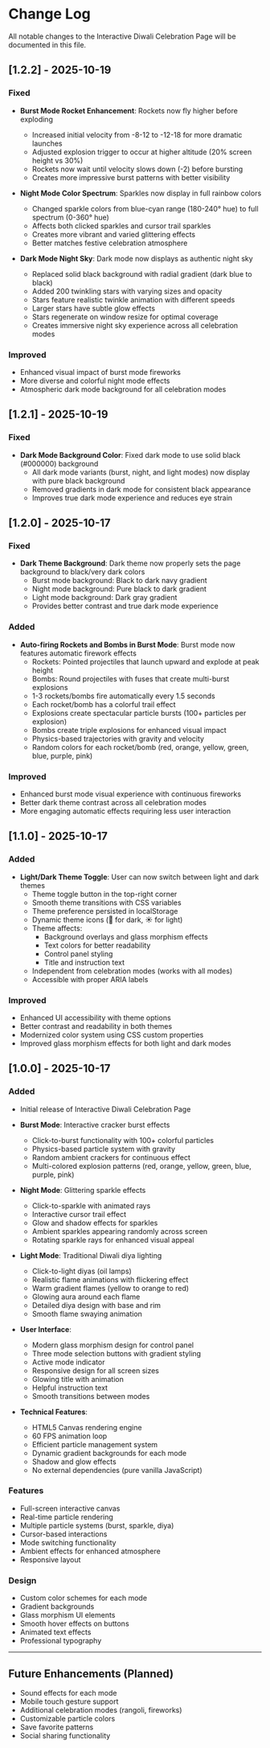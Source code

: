 # Change Log

All notable changes to the Interactive Diwali Celebration Page will be documented in this file.

## [1.2.2] - 2025-10-19

### Fixed
- **Burst Mode Rocket Enhancement**: Rockets now fly higher before exploding
  - Increased initial velocity from -8-12 to -12-18 for more dramatic launches
  - Adjusted explosion trigger to occur at higher altitude (20% screen height vs 30%)
  - Rockets now wait until velocity slows down (-2) before bursting
  - Creates more impressive burst patterns with better visibility
  
- **Night Mode Color Spectrum**: Sparkles now display in full rainbow colors
  - Changed sparkle colors from blue-cyan range (180-240° hue) to full spectrum (0-360° hue)
  - Affects both clicked sparkles and cursor trail sparkles
  - Creates more vibrant and varied glittering effects
  - Better matches festive celebration atmosphere

- **Dark Mode Night Sky**: Dark mode now displays as authentic night sky
  - Replaced solid black background with radial gradient (dark blue to black)
  - Added 200 twinkling stars with varying sizes and opacity
  - Stars feature realistic twinkle animation with different speeds
  - Larger stars have subtle glow effects
  - Stars regenerate on window resize for optimal coverage
  - Creates immersive night sky experience across all celebration modes

### Improved
- Enhanced visual impact of burst mode fireworks
- More diverse and colorful night mode effects
- Atmospheric dark mode background for all celebration modes

## [1.2.1] - 2025-10-19

### Fixed
- **Dark Mode Background Color**: Fixed dark mode to use solid black (#000000) background
  - All dark mode variants (burst, night, and light modes) now display with pure black background
  - Removed gradients in dark mode for consistent black appearance
  - Improves true dark mode experience and reduces eye strain

## [1.2.0] - 2025-10-17

### Fixed
- **Dark Theme Background**: Dark theme now properly sets the page background to black/very dark colors
  - Burst mode background: Black to dark navy gradient
  - Night mode background: Pure black to dark gradient
  - Light mode background: Dark gray gradient
  - Provides better contrast and true dark mode experience

### Added
- **Auto-firing Rockets and Bombs in Burst Mode**: Burst mode now features automatic firework effects
  - Rockets: Pointed projectiles that launch upward and explode at peak height
  - Bombs: Round projectiles with fuses that create multi-burst explosions
  - 1-3 rockets/bombs fire automatically every 1.5 seconds
  - Each rocket/bomb has a colorful trail effect
  - Explosions create spectacular particle bursts (100+ particles per explosion)
  - Bombs create triple explosions for enhanced visual impact
  - Physics-based trajectories with gravity and velocity
  - Random colors for each rocket/bomb (red, orange, yellow, green, blue, purple, pink)

### Improved
- Enhanced burst mode visual experience with continuous fireworks
- Better dark theme contrast across all celebration modes
- More engaging automatic effects requiring less user interaction

## [1.1.0] - 2025-10-17

### Added
- **Light/Dark Theme Toggle**: User can now switch between light and dark themes
  - Theme toggle button in the top-right corner
  - Smooth theme transitions with CSS variables
  - Theme preference persisted in localStorage
  - Dynamic theme icons (🌙 for dark, ☀️ for light)
  - Theme affects:
    - Background overlays and glass morphism effects
    - Text colors for better readability
    - Control panel styling
    - Title and instruction text
  - Independent from celebration modes (works with all modes)
  - Accessible with proper ARIA labels
  
### Improved
- Enhanced UI accessibility with theme options
- Better contrast and readability in both themes
- Modernized color system using CSS custom properties
- Improved glass morphism effects for both light and dark modes

## [1.0.0] - 2025-10-17

### Added
- Initial release of Interactive Diwali Celebration Page
- **Burst Mode**: Interactive cracker burst effects
  - Click-to-burst functionality with 100+ colorful particles
  - Physics-based particle system with gravity
  - Random ambient crackers for continuous effect
  - Multi-colored explosion patterns (red, orange, yellow, green, blue, purple, pink)
  
- **Night Mode**: Glittering sparkle effects
  - Click-to-sparkle with animated rays
  - Interactive cursor trail effect
  - Glow and shadow effects for sparkles
  - Ambient sparkles appearing randomly across screen
  - Rotating sparkle rays for enhanced visual appeal

- **Light Mode**: Traditional Diwali diya lighting
  - Click-to-light diyas (oil lamps)
  - Realistic flame animations with flickering effect
  - Warm gradient flames (yellow to orange to red)
  - Glowing aura around each flame
  - Detailed diya design with base and rim
  - Smooth flame swaying animation

- **User Interface**:
  - Modern glass morphism design for control panel
  - Three mode selection buttons with gradient styling
  - Active mode indicator
  - Responsive design for all screen sizes
  - Glowing title with animation
  - Helpful instruction text
  - Smooth transitions between modes

- **Technical Features**:
  - HTML5 Canvas rendering engine
  - 60 FPS animation loop
  - Efficient particle management system
  - Dynamic gradient backgrounds for each mode
  - Shadow and glow effects
  - No external dependencies (pure vanilla JavaScript)

### Features
- Full-screen interactive canvas
- Real-time particle rendering
- Multiple particle systems (burst, sparkle, diya)
- Cursor-based interactions
- Mode switching functionality
- Ambient effects for enhanced atmosphere
- Responsive layout

### Design
- Custom color schemes for each mode
- Gradient backgrounds
- Glass morphism UI elements
- Smooth hover effects on buttons
- Animated text effects
- Professional typography

---

## Future Enhancements (Planned)
- Sound effects for each mode
- Mobile touch gesture support
- Additional celebration modes (rangoli, fireworks)
- Customizable particle colors
- Save favorite patterns
- Social sharing functionality
